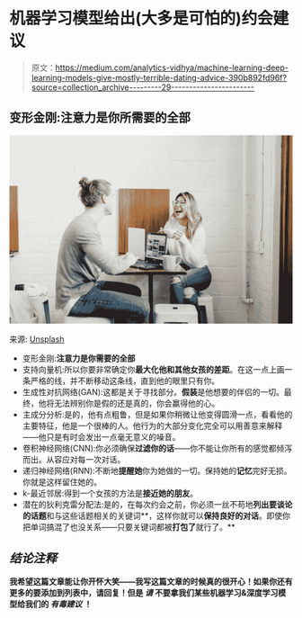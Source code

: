 # 机器学习模型给出(大多是可怕的)约会建议

> 原文：<https://medium.com/analytics-vidhya/machine-learning-deep-learning-models-give-mostly-terrible-dating-advice-390b892fd96f?source=collection_archive---------29----------------------->

## 变形金刚:**注意力是你所需要的全部**

![](img/051d3abe7453beea087dada6f51dbd97.png)

来源: [Unsplash](https://unsplash.com/photos/TxSVqNgnjq4)

*   变形金刚:**注意力是你需要的全部**
*   支持向量机:所以你要非常确定你**最大化他和其他女孩的差距**。在这一点上画一条严格的线，并不断移动这条线，直到他的眼里只有你。
*   生成性对抗网络(GAN):这都是关于寻找部分。**假装**是他想要的伴侣的一切。最终，他将无法辨别你是假的还是真的，你会赢得他的心。
*   主成分分析:是的，他有点粗鲁，但是如果你稍微让他变得圆滑一点，看看他的主要特征，他是一个很棒的人。他行为的大部分变化完全可以用善意来解释——他只是有时会发出一点毫无意义的噪音。
*   卷积神经网络(CNN):你必须确保**过滤你的话**——你不能让你所有的感觉都倾泻而出。从容应对每一次对话。
*   递归神经网络(RNN):不断地**提醒她**你为她做的一切。保持她的**记忆**完好无损。你就是这样留住她的。
*   k-最近邻居:得到一个女孩的方法是**接近她的朋友**。
*   潜在的狄利克雷分配法:是的，在每次约会之前，你必须一丝不苟地**列出要谈论的话题**和与这些话题相关的关键词**，这样你就可以**保持良好的对话**。即使你把单词搞混了也没关系——只要关键词都被**打包了**就行了。**

## ***结论注释***

**我希望这篇文章能让你开怀大笑——我写这篇文章的时候真的很开心！如果你还有更多的要添加到列表中，请回复！但是 ***请*** 不要拿我们某些机器学习&深度学习模型给我们的 ***有毒建议*** ！**